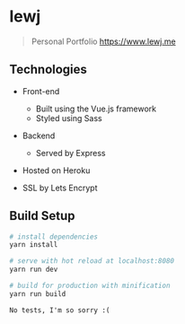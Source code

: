 # lewj

> Personal Portfolio https://www.lewj.me

## Technologies

- Front-end
  - Built using the Vue.js framework
  - Styled using Sass

- Backend
  - Served by Express

- Hosted on Heroku
- SSL by Lets Encrypt


## Build Setup

``` bash
# install dependencies
yarn install

# serve with hot reload at localhost:8080
yarn run dev

# build for production with minification
yarn run build
```

` No tests, I'm so sorry :( `
